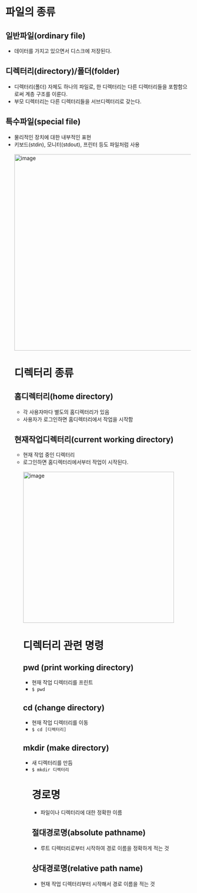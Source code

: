  <h1>파일의 종류</h1>
    <h2>일반파일(ordinary file)</h2>
    <ul>
        <li>데이터를 가지고 있으면서 디스크에 저장된다.</li>
    </ul>
    <h2>디렉터리(directory)/폴더(folder)</h2>
    <ul>
        <li>디렉터리(폴더) 자체도 하나의 파일로, 한 디렉터리는 다른 디렉터리들을 포함함으로써 계층 구조를 이룬다.</li>
        <li>부모 디렉터리는 다른 디렉터리들을 서브디렉터리로 갖는다.</li>
    </ul>
    <h2>특수파일(special file)</h2>
    <ul>
        <li>물리적인 장치에 대한 내부적인 표현</li>
        <li>키보드(stdin), 모니터(stdout), 프린터 등도 파일처럼 사용</li>

  <br>
<img width="533" alt="image" src="https://github.com/Sossoh/SystemPgm/assets/128332587/548d2941-7a32-494b-8fcb-79fce5b86985">
<h1>디렉터리 종류</h1>
    <h2>홈디렉터리(home directory)</h2>
    <ul>
        <li>각 사용자마다 별도의 홈디렉터리가 있음</li>
        <li>사용자가 로그인하면 홈디렉터리에서 작업을 시작함</li>
    </ul>
    <h2>현재작업디렉터리(current working directory)</h2>
    <ul>
        <li>현재 작업 중인 디렉터리</li>
        <li>로그인하면 홈디렉터리에서부터 작업이 시작된다.</li>
<br>
  <img width="410" alt="image" src="https://github.com/Sossoh/SystemPgm/assets/128332587/34ccbf3a-cda5-4da9-a51c-97eb459d2048">
<br>
<h1>디렉터리 관련 명령</h1>
    <h2>pwd (print working directory)</h2>
    <ul>
        <li>현재 작업 디렉터리를 프린트</li>
        <li><code>$ pwd</code></li>
    </ul>
    <h2>cd (change directory)</h2>
    <ul>
        <li>현재 작업 디렉터리를 이동</li>
        <li><code>$ cd [디렉터리]</code></li>
    </ul>
    <h2>mkdir (make directory)</h2>
    <ul>
        <li>새 디렉터리를 만듬</li>
        <li><code>$ mkdir 디렉터리</code></li>
 <h1>경로명</h1>
    <ul>
        <li>파일이나 디렉터리에 대한 정확한 이름</li>
    </ul>
    <h2>절대경로명(absolute pathname)</h2>
    <ul>
        <li>루트 디렉터리로부터 시작하여 경로 이름을 정확하게 적는 것</li>
    </ul>
    <h2>상대경로명(relative path name)</h2>
    <ul>
        <li>현재 작업 디렉터리부터 시작해서 경로 이름을 적는 것</li>
    </ul>


        
